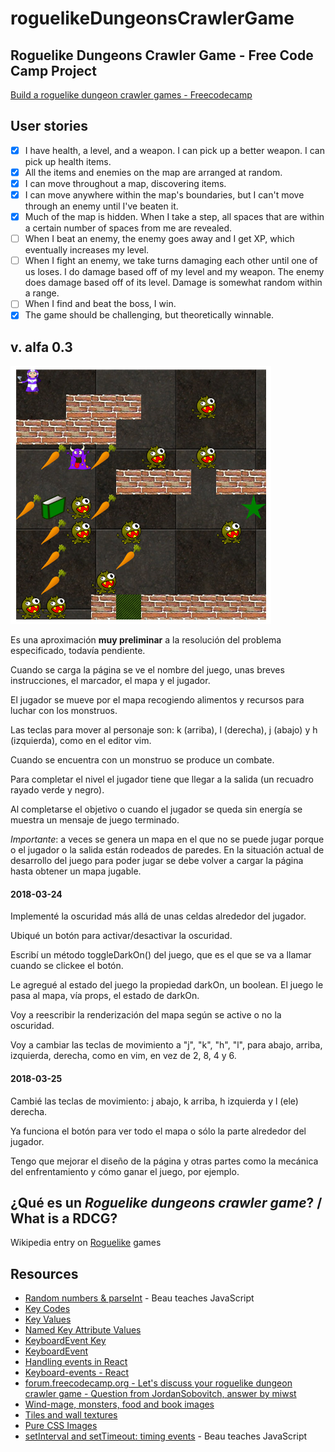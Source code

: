 # roguelikeDungeonsCrawlerGame
## Roguelike Dungeons Crawler Game - Free Code Camp Project

[Build a roguelike dungeon crawler games - Freecodecamp](https://www.freecodecamp.org/challenges/build-a-roguelike-dungeon-crawler-game)

## User stories

- [x] I have health, a level, and a weapon. I can pick up a better weapon. I can pick up health items.
- [x] All the items and enemies on the map are arranged at random.
- [x] I can move throughout a map, discovering items.
- [x] I can move anywhere within the map's boundaries, but I can't move through an enemy until I've beaten it.
- [x] Much of the map is hidden. When I take a step, all spaces that are within a certain number of spaces from me are revealed.
- [ ] When I beat an enemy, the enemy goes away and I get XP, which eventually increases my level.
- [ ] When I fight an enemy, we take turns damaging each other until one of us loses. I do damage based off of my level and my weapon. The enemy does damage based off of its level. Damage is somewhat random within a range.
- [ ] When I find and beat the boss, I win.
- [x] The game should be challenging, but theoretically winnable.

## v. alfa 0.3

![Mapa](dungeons0-mapa.png)

Es una aproximación **muy preliminar** a la resolución del problema especificado, todavía pendiente.

Cuando se carga la página se ve el nombre del juego, unas breves instrucciones, el marcador, el mapa y el jugador.

El jugador se mueve por el mapa recogiendo alimentos y recursos para luchar con los monstruos.

Las teclas para mover al personaje son: k (arriba), l (derecha), j (abajo) y h (izquierda), como en el editor vim.

Cuando se encuentra con un monstruo se produce un combate.

Para completar el nivel el jugador tiene que llegar a la salida (un recuadro rayado verde y negro).

Al completarse el objetivo o cuando el jugador se queda sin energía se muestra un mensaje de juego terminado.

*Importante*: a veces se genera un mapa en el que no se puede jugar porque o el jugador o la salida están rodeados de paredes. En la situación actual de desarrollo del juego para poder jugar se debe volver a cargar la página hasta obtener un mapa jugable.

#### 2018-03-24

Implementé la oscuridad más allá de unas celdas alrededor del jugador.

Ubiqué un botón para activar/desactivar la oscuridad.

Escribí un método toggleDarkOn() del juego, que es el que se va a llamar cuando se clickee el botón.

Le agregué al estado del juego la propiedad darkOn, un boolean. El juego le pasa al mapa, vía props, el estado de darkOn.

Voy a reescribir la renderización del mapa según se active o no la oscuridad.

Voy a cambiar las teclas de movimiento a "j", "k", "h", "l", para abajo, arriba, izquierda, derecha, como en vim, en vez de 2, 8, 4 y 6.

#### 2018-03-25

Cambié las teclas de movimiento: j abajo, k arriba, h izquierda y l (ele) derecha.

Ya funciona el botón para ver todo el mapa o sólo la parte alrededor del jugador.

Tengo que mejorar el diseño de la página y otras partes como la mecánica del enfrentamiento y cómo ganar el juego, por ejemplo.

## ¿Qué es un *Roguelike dungeons crawler game*? / What is a RDCG?

Wikipedia entry on [Roguelike](https://en.wikipedia.org/w/index.php?title=Roguelike&oldid=823678549) games

## Resources

- [Random numbers & parseInt](https://www.youtube.com/watch?v=-xAJKmjKCUE) - Beau teaches JavaScript
- [Key Codes](https://www.cambiaresearch.com/articles/15/javascript-char-codes-key-codes)
- [Key Values](https://developer.mozilla.org/es/docs/Web/API/KeyboardEvent/key/Key_Values)
- [Named Key Attribute Values](https://www.w3.org/TR/uievents-key/#named-key-attribute-values)
- [KeyboardEvent Key](https://developer.mozilla.org/en-US/docs/Web/API/KeyboardEvent/key)
- [KeyboardEvent](https://developer.mozilla.org/en-US/docs/Web/API/KeyboardEvent)
- [Handling events in React](https://reactjs.org/docs/handling-events.html)
- [Keyboard-events - React](https://reactjs.org/docs/events.html#keyboard-events)
- [forum.freecodecamp.org - Let's discuss your roguelike dungeon crawler game - Question from JordanSobovitch, answer by miwst](https://forum.freecodecamp.org/t/lets-discuss-your-roguelike-dungeon-crawler-game/6186/55)
- [Wind-mage, monsters, food and book images](https://openclipart.org/)
- [Tiles and wall textures](http://download.tuxfamily.org/freegamearts/image/textures/trak2-textures.zip)
- [Pure CSS Images](https://medium.com/coding-artist/a-beginners-guide-to-pure-css-images-ef9a5d069dd2)
- [setInterval and setTimeout: timing events](https://www.youtube.com/watch?v=kOcFZV3c75I) - Beau teaches JavaScript
